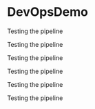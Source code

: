 # DevOpsDemo

Testing the pipeline

Testing the pipeline

Testing the pipeline

Testing the pipeline

Testing the pipeline

Testing the pipeline
